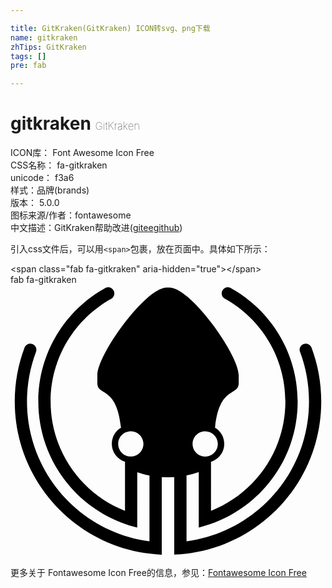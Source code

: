 ```yaml
---

title: GitKraken(GitKraken) ICON转svg、png下载
name: gitkraken
zhTips: GitKraken
tags: []
pre: fab

---
```


# gitkraken  <small style="font-size: 60%;font-weight: 100">GitKraken</small>


<div class="detail-page">
<p>
<span>
ICON库：
<span class="badge-secondary badge">Font Awesome Icon Free</span> 
</span>
<br/>
<span>
CSS名称：
<span class="badge-secondary badge">fa-gitkraken</span> 
</span>
<br/>
<span>
unicode：
<span class="badge-secondary badge">f3a6</span> 
<copy-btn content='f3a6' btn-title=""></copy-btn>
<copy-btn :content='String.fromCodePoint(parseInt("f3a6", 16))' btn-title="复制U"></copy-btn>
</span><br/><span>样式：<span class="badge-light badge">品牌(brands)</span></span>
<br/>
<span>
版本：
<span class="badge-secondary badge">5.0.0</span> 
</span>
<br/>
<span>图标来源/作者：<span class="badge-light badge">fontawesome</span></span> 
<br/>
<span class="zh-detail">中文描述：<span class="badge-primary badge">GitKraken</span><span class="help-link"><span>帮助改进</span>(<a href="https://gitee.com/liuwave/icon-helper/edit/master/json/fontawesome/brands/gitkraken.json" target="_blank" rel="noopener noreferrer">gitee</a><a href="https://github.com/liuwave/icon-helper/edit/master/json/fontawesome/brands/gitkraken.json" target="_blank" rel="noopener noreferrer">github</a></span>)</span><br/>
</p>
</div>
<div class="alert alert-dark">
  <i class="fab fa-gitkraken fa-xs"></i>
  <i class="fab fa-gitkraken fa-sm"></i>
  <i class="fab fa-gitkraken fa-lg"></i>
  <i class="fab fa-gitkraken fa-2x"></i>
  <i class="fab fa-gitkraken fa-3x"></i>
  <i class="fab fa-gitkraken fa-5x"></i>
  <i class="fab fa-gitkraken fa-7x"></i>
</div>
<div>
  <p>引入css文件后，可以用<code>&lt;span&gt;</code>包裹，放在页面中。具体如下所示：    
  </p>
  <div class="alert alert-primary" style="font-size: 14px">
    &lt;span class="fab fa-gitkraken" aria-hidden="true"&gt;&lt;/span&gt;
    <copy-btn content='<span class="fab fa-gitkraken" aria-hidden="true"></span>'></copy-btn>
  </div>
  <div class="alert alert-secondary">
    <i class="fab fa-gitkraken"
    style="font-size: 24px"
    aria-hidden="true"></i> fab fa-gitkraken
    <copy-btn content="fab fa-gitkraken" btn-title="复制图标名称"></copy-btn>
  </div>
</div>
<div id="svg" class="svg-wrap">
<svg xmlns="http://www.w3.org/2000/svg" viewBox="0 0 592 512"><path d="M565.7 118.1c-2.3-6.1-9.3-9.2-15.3-6.6-5.7 2.4-8.5 8.9-6.3 14.6 10.9 29 16.9 60.5 16.9 93.3 0 134.6-100.3 245.7-230.2 262.7V358.4c7.9-1.5 15.5-3.6 23-6.2v104c106.7-25.9 185.9-122.1 185.9-236.8 0-91.8-50.8-171.8-125.8-213.3-5.7-3.2-13-.9-15.9 5-2.7 5.5-.6 12.2 4.7 15.1 67.9 37.6 113.9 110 113.9 193.2 0 93.3-57.9 173.1-139.8 205.4v-92.2c14.2-4.5 24.9-17.7 24.9-33.5 0-13.1-6.8-24.4-17.3-30.5 8.3-79.5 44.5-58.6 44.5-83.9V170c0-38-87.9-161.8-129-164.7-2.5-.2-5-.2-7.6 0C251.1 8.3 163.2 132 163.2 170v14.8c0 25.3 36.3 4.3 44.5 83.9-10.6 6.1-17.3 17.4-17.3 30.5 0 15.8 10.6 29 24.8 33.5v92.2c-81.9-32.2-139.8-112-139.8-205.4 0-83.1 46-155.5 113.9-193.2 5.4-3 7.4-9.6 4.7-15.1-2.9-5.9-10.1-8.2-15.9-5-75 41.5-125.8 121.5-125.8 213.3 0 114.7 79.2 210.8 185.9 236.8v-104c7.6 2.5 15.1 4.6 23 6.2v123.7C131.4 465.2 31 354.1 31 219.5c0-32.8 6-64.3 16.9-93.3 2.2-5.8-.6-12.2-6.3-14.6-6-2.6-13 .4-15.3 6.6C14.5 149.7 8 183.8 8 219.5c0 155.1 122.6 281.6 276.3 287.8V361.4c6.8.4 15 .5 23.4 0v145.8C461.4 501.1 584 374.6 584 219.5c0-35.7-6.5-69.8-18.3-101.4zM365.9 275.5c13 0 23.7 10.5 23.7 23.7 0 13.1-10.6 23.7-23.7 23.7-13 0-23.7-10.5-23.7-23.7 0-13.1 10.6-23.7 23.7-23.7zm-139.8 47.3c-13.2 0-23.7-10.7-23.7-23.7s10.5-23.7 23.7-23.7c13.1 0 23.7 10.6 23.7 23.7 0 13-10.5 23.7-23.7 23.7z"/></svg>
</div>
<detail full-name='fa-gitkraken'></detail>
    
<div><p>更多关于  Fontawesome Icon Free的信息，参见：<a target="_blank" href="https://iconhelper.cn/fontawesome.html">Fontawesome Icon Free</a>
</p></div>
